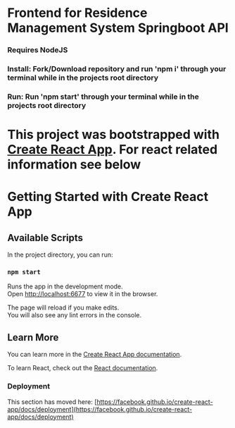 # Frontend for Residence Management System Springboot API
### Requires NodeJS

### Install: Fork/Download repository and run 'npm i' through your terminal while in the projects root directory
### Run: Run 'npm start' through your terminal while in the projects root directory

# This project was bootstrapped with [Create React App](https://github.com/facebook/create-react-app). For react related information see below

# Getting Started with Create React App
## Available Scripts

In the project directory, you can run:

### `npm start`

Runs the app in the development mode.\
Open [http://localhost:6677](http://localhost:6677) to view it in the browser.

The page will reload if you make edits.\
You will also see any lint errors in the console.


## Learn More

You can learn more in the [Create React App documentation](https://facebook.github.io/create-react-app/docs/getting-started).

To learn React, check out the [React documentation](https://reactjs.org/).

### Deployment

This section has moved here: [https://facebook.github.io/create-react-app/docs/deployment](https://facebook.github.io/create-react-app/docs/deployment)
